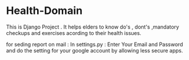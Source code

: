 # Health-Domain
This is Django Project . It helps elders to know do's , dont's  ,mandatory checkups and exercises acording to their health issues.

for seding report on mail  :
In settings.py : Enter Your Email and Password  and do the setting for your google account by allowing less secure apps.
